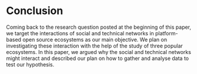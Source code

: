# Conclusion

Coming back to the research question posted at the beginning of this paper, we
target the interactions of social and technical networks in platform-based open
source ecosystems as our main objective. We plan on investigating these
interaction with the help of the study of three popular ecosystems. In this
paper, we argued why the social and technical networks might interact and
described our plan on how to gather and analyse data to test our hypothesis.
